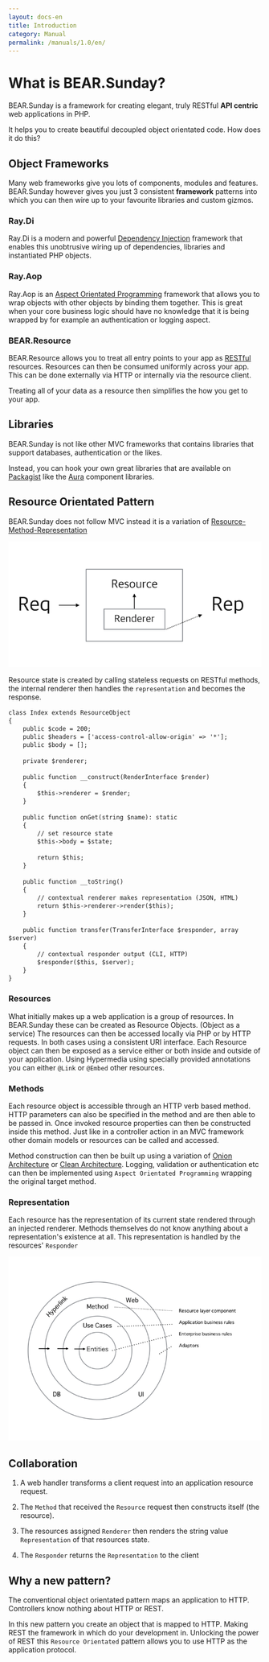```yaml
---
layout: docs-en
title: Introduction
category: Manual
permalink: /manuals/1.0/en/
---
```

# What is BEAR.Sunday?

BEAR.Sunday is a framework for creating elegant, truly RESTful **API centric** web applications in PHP.

It helps you to create beautiful decoupled object orientated code. How does it do this?

## Object Frameworks

Many web frameworks give you lots of components, modules and features. BEAR.Sunday however gives you just 3 consistent **framework** patterns into which you can then wire up to your favourite libraries and custom gizmos.

### Ray.Di

Ray.Di is a modern and powerful [Dependency Injection](https://en.wikipedia.org/wiki/Dependency_injection) framework that enables this unobtrusive wiring up of dependencies, libraries and instantiated PHP objects.

### Ray.Aop

Ray.Aop is an [Aspect Orientated Programming](https://en.wikipedia.org/wiki/Aspect-oriented_programming) framework that allows you to wrap objects with other objects by binding them together. This is great when your core business logic should have no knowledge that it is being wrapped by for example an authentication or logging aspect.


### BEAR.Resource

BEAR.Resource allows you to treat all entry points to your app as [RESTful](https://en.wikipedia.org/wiki/Representational_state_transfer) resources. Resources can then be consumed uniformly across your app. This can be done externally via HTTP or internally via the resource client.

Treating all of your data as a resource then simplifies the how you get to your app.

## Libraries

BEAR.Sunday is not like other MVC frameworks that contains libraries that support databases, authentication or the likes.

Instead, you can hook your own great libraries that are available on [Packagist](https://packagist.org/) like the [Aura](http://auraphp.com/) component libraries.

## Resource Orientated Pattern

BEAR.Sunday does not follow MVC instead it is a variation of [Resource-Method-Representation](http://www.peej.co.uk/articles/rmr-architecture.html)

![4R](/images/screen/4r.png)

Resource state is created by calling stateless  requests on RESTful methods, the internal renderer then handles the `representation` and becomes the response.

```php?start_inline
class Index extends ResourceObject
{
    public $code = 200;
    public $headers = ['access-control-allow-origin' => '*'];
    public $body = [];

    private $renderer;

    public function __construct(RenderInterface $render)
    {
        $this->renderer = $render;
    }

    public function onGet(string $name): static
    {
        // set resource state
        $this->body = $state;

        return $this;
    }

    public function __toString()
    {
        // contextual renderer makes representation (JSON, HTML)
        return $this->renderer->render($this);
    }

    public function transfer(TransferInterface $responder, array $server)
    {
        // contextual responder output (CLI, HTTP)
        $responder($this, $server);
    }
}
```

### Resources

What initially makes up a web application is a group of resources. In BEAR.Sunday these can be created as Resource Objects. (Object as a service) The resources can then be accessed locally via PHP or by HTTP requests. In both cases using a consistent URI interface. Each Resource object can then be exposed as a service either or both inside and outside of your application. Using Hypermedia using specially provided annotations you can either `@Link` or `@Embed` other resources.

### Methods

Each resource object is accessible through an HTTP verb based method. HTTP parameters can also be specified in the method and are then able to be passed in. Once invoked resource properties can then be constructed inside this method. Just like in a controller action in an MVC framework other domain models or resources can be called and accessed.

Method construction can then be built up using a variation of [Onion Architecture](http://www.infoq.com/news/2014/10/ddd-onion-architecture) or [Clean Architecture](http://blog.8thlight.com/uncle-bob/2012/08/13/the-clean-architecture.html). Logging, validation or authentication etc can then be implemented using `Aspect Orientated Programming` wrapping the original target method.

### Representation

Each resource has the representation of its current state rendered through an injected renderer. Methods themselves do not know anything about a representation's existence at all. This representation is handled by the resources' `Responder`

![Clean Method](/images/screen/clean-method.png)

## Collaboration

1. A web handler transforms a client request into an application resource request.

1. The `Method` that received the `Resource` request then constructs itself (the resource).

1. The resources assigned `Renderer` then renders the string value `Representation` of that resources state.

1. The `Responder` returns the `Representation` to the client

## Why a new pattern?

The conventional object orientated pattern maps an application to HTTP. Controllers know nothing about HTTP or REST.

In this new pattern you create an object that is mapped to HTTP. Making REST the framework in which do your development in. Unlocking the power of REST this `Resource Orientated` pattern allows you to use HTTP as the application protocol.
